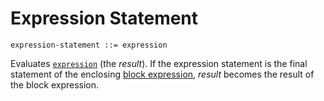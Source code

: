 # Expression Statement

```ebnf
expression-statement ::= expression
```

Evaluates [`expression`](../expressions.md) (the *result*). If the expression
statement is the final statement of the enclosing
[block expression](../expressions/block-expression.md), *result* becomes the
result of the block expression.
